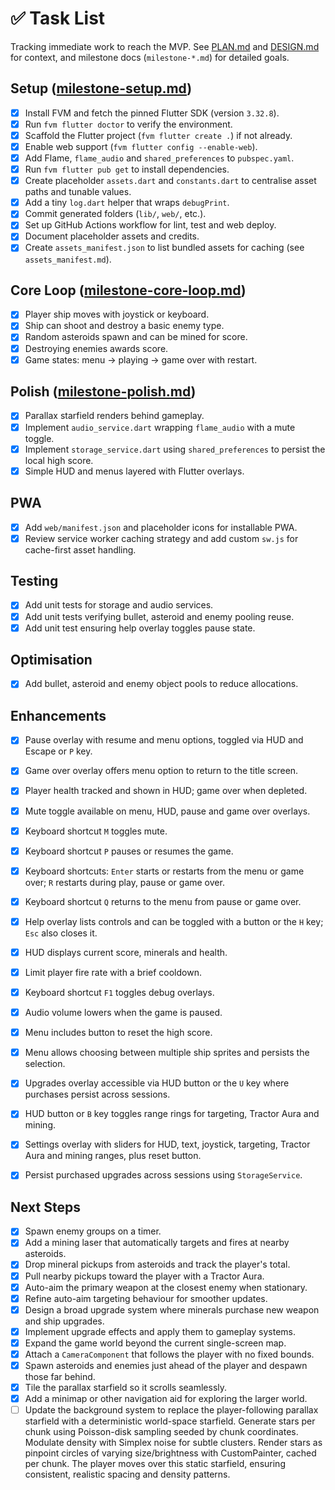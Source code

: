 # ✅ Task List

Tracking immediate work to reach the MVP. See [PLAN.md](PLAN.md) and [DESIGN.md](DESIGN.md)
for context, and milestone docs (`milestone-*.md`) for detailed goals.

## Setup ([milestone-setup.md](milestone-setup.md))

- [x] Install FVM and fetch the pinned Flutter SDK (version `3.32.8`).
- [x] Run `fvm flutter doctor` to verify the environment.
- [x] Scaffold the Flutter project (`fvm flutter create .`) if not already.
- [x] Enable web support (`fvm flutter config --enable-web`).
- [x] Add Flame, `flame_audio` and `shared_preferences` to `pubspec.yaml`.
- [x] Run `fvm flutter pub get` to install dependencies.
- [x] Create placeholder `assets.dart` and `constants.dart` to centralise asset
  paths and tunable values.
- [x] Add a tiny `log.dart` helper that wraps `debugPrint`.
- [x] Commit generated folders (`lib/`, `web/`, etc.).
- [x] Set up GitHub Actions workflow for lint, test and web deploy.
- [x] Document placeholder assets and credits.
- [x] Create `assets_manifest.json` to list bundled assets for caching
  (see `assets_manifest.md`).

## Core Loop ([milestone-core-loop.md](milestone-core-loop.md))

- [x] Player ship moves with joystick or keyboard.
- [x] Ship can shoot and destroy a basic enemy type.
- [x] Random asteroids spawn and can be mined for score.
- [x] Destroying enemies awards score.
- [x] Game states: menu → playing → game over with restart.

## Polish ([milestone-polish.md](milestone-polish.md))

- [x] Parallax starfield renders behind gameplay.
- [x] Implement `audio_service.dart` wrapping `flame_audio` with a
      mute toggle.
- [x] Implement `storage_service.dart` using `shared_preferences`
      to persist the local high score.
- [x] Simple HUD and menus layered with Flutter overlays.

## PWA

- [x] Add `web/manifest.json` and placeholder icons for installable PWA.
- [x] Review service worker caching strategy and add custom `sw.js` for
      cache-first asset handling.

## Testing

- [x] Add unit tests for storage and audio services.
- [x] Add unit tests verifying bullet, asteroid and enemy pooling reuse.
- [x] Add unit test ensuring help overlay toggles pause state.

## Optimisation

- [x] Add bullet, asteroid and enemy object pools to reduce allocations.

## Enhancements

- [x] Pause overlay with resume and menu options, toggled via HUD and Escape or
      `P` key.
- [x] Game over overlay offers menu option to return to the title screen.
- [x] Player health tracked and shown in HUD; game over when depleted.
- [x] Mute toggle available on menu, HUD, pause and game over overlays.
- [x] Keyboard shortcut `M` toggles mute.
- [x] Keyboard shortcut `P` pauses or resumes the game.
- [x] Keyboard shortcuts: `Enter` starts or restarts from the menu or game over;
      `R` restarts during play, pause or game over.
- [x] Keyboard shortcut `Q` returns to the menu from pause or game over.
- [x] Help overlay lists controls and can be toggled with a button or the `H` key;
      `Esc` also closes it.
- [x] HUD displays current score, minerals and health.
- [x] Limit player fire rate with a brief cooldown.
- [x] Keyboard shortcut `F1` toggles debug overlays.
- [x] Audio volume lowers when the game is paused.
- [x] Menu includes button to reset the high score.
- [x] Menu allows choosing between multiple ship sprites and persists the selection.
- [x] Upgrades overlay accessible via HUD button or the `U` key where purchases
      persist across sessions.
- [x] HUD button or `B` key toggles range rings for targeting, Tractor Aura and mining.
- [x] Settings overlay with sliders for HUD, text, joystick, targeting,
      Tractor Aura and mining ranges, plus reset button.

- [x] Persist purchased upgrades across sessions using `StorageService`.

## Next Steps

- [x] Spawn enemy groups on a timer.
- [x] Add a mining laser that automatically targets and fires at nearby
      asteroids.
- [x] Drop mineral pickups from asteroids and track the player's total.
- [x] Pull nearby pickups toward the player with a Tractor Aura.
- [x] Auto-aim the primary weapon at the closest enemy when stationary.
- [x] Refine auto-aim targeting behaviour for smoother updates.
- [x] Design a broad upgrade system where minerals purchase new weapon and ship
      upgrades.
- [x] Implement upgrade effects and apply them to gameplay systems.
- [x] Expand the game world beyond the current single-screen map.
- [x] Attach a `CameraComponent` that follows the player with no fixed bounds.
- [x] Spawn asteroids and enemies just ahead of the player and despawn those
      far behind.
- [x] Tile the parallax starfield so it scrolls seamlessly.
- [x] Add a minimap or other navigation aid for exploring the larger world.
- [ ] Update the background system to replace the player-following parallax starfield with a deterministic world-space starfield. Generate stars per chunk using Poisson-disk sampling seeded by chunk coordinates. Modulate density with Simplex noise for subtle clusters. Render stars as pinpoint circles of varying size/brightness with CustomPainter, cached per chunk. The player moves over this static starfield, ensuring consistent, realistic spacing and density patterns.
